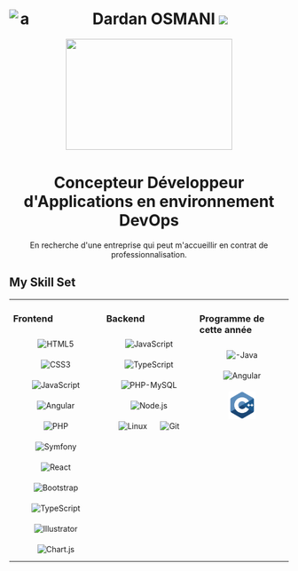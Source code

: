<div align="center">
<div align="center">
  <h1 align="center">Dardan OSMANI <img src="https://media.giphy.com/media/hvRJCLFzcasrR4ia7z/giphy.gif" width="25px">
    <a href="https://www.linkedin.com/feed/">
      <img align="left" src="https://cdn.jsdelivr.net/npm/simple-icons@3.0.1/icons/linkedin.svg" alt="apoorvtyagi" height="40" width="40" />
    </a>
  </h1>
  </div>

  <img  height="200" width="300" src="https://camo.githubusercontent.com/992babdffd8c74a1502de375fbdf7e4d54773242/68747470733a2f2f6d656469612e67697068792e636f6d2f6d656469612f53576f536b4e36447854737a71494b4571762f67697068792e676966"/> 

  # Concepteur Développeur d'Applications en environnement DevOps
  En recherche d'une entreprise qui peut m'accueillir en contrat de professionnalisation.

</div>

## My Skill Set  

<table><tr><td valign="top" width="33%">

### Frontend  
<div align="center">  
<img style="margin: 10px" src="https://profilinator.rishav.dev/skills-assets/html5-original-wordmark.svg" alt="HTML5" height="50" />
<img style="margin: 10px" src="https://profilinator.rishav.dev/skills-assets/css3-original-wordmark.svg" alt="CSS3" height="50" /> 
<img style="margin: 10px" src="https://profilinator.rishav.dev/skills-assets/javascript-original.svg" alt="JavaScript" height="50" />
<img style="margin: 10px" src="https://seeklogo.com/images/A/angular-logo-B76B1CDE98-seeklogo.com.png" alt="Angular" height="50" />
<img style="margin: 10px" src="https://profilinator.rishav.dev/skills-assets/php-original.svg" alt="PHP" height="50" /> 
<img style="margin: 10px" src=https://www.eewee.fr/wp-content/uploads/2013/12/eewee-logo-framework-symfony-2.png" alt="Symfony" height="50" />   
<img style="margin: 10px" src="https://profilinator.rishav.dev/skills-assets/react-original-wordmark.svg" alt="React" height="50" />  
<img style="margin: 10px" src="https://profilinator.rishav.dev/skills-assets/bootstrap-plain.svg" alt="Bootstrap" height="50" />  
<img style="margin: 10px" src="https://profilinator.rishav.dev/skills-assets/typescript-original.svg" alt="TypeScript" height="50" />  
<img style="margin: 10px" src="https://profilinator.rishav.dev/skills-assets/adobe_illustrator-icon.svg" alt="Illustrator" height="50" />  
<img style="margin: 10px" src="https://profilinator.rishav.dev/skills-assets/logo-title.svg" alt="Chart.js" height="50" />  

</div></td><td valign="top" width="33%">

### Backend  
<div align="center">  
<img style="margin: 10px" src="https://profilinator.rishav.dev/skills-assets/javascript-original.svg" alt="JavaScript" height="50" />  
<img style="margin: 10px" src="https://profilinator.rishav.dev/skills-assets/typescript-original.svg" alt="TypeScript" height="50" />  
<img style="margin: 10px" src="https://upload.wikimedia.org/wikipedia/fr/thumb/6/62/MySQL.svg/1200px-MySQL.svg.png" alt="PHP-MySQL" height="50" />   
<img style="margin: 10px" src="https://profilinator.rishav.dev/skills-assets/nodejs-original-wordmark.svg" alt="Node.js" height="50" />  
<img style="margin: 10px" src="https://profilinator.rishav.dev/skills-assets/linux-original.svg" alt="Linux" height="50" />     
<img style="margin: 10px" src="https://profilinator.rishav.dev/skills-assets/git-scm-icon.svg" alt="Git" height="50" />
</div></td><td valign="top" width="33%">

### Programme de cette année
<div align="center">                                                                 
<img style="margin: 10px" src="https://cdn-icons-png.flaticon.com/512/226/226777.png" alt="-Java" height="50" />  
<img style="margin: 10px" src="https://www.vyrazu.com/wp-content/uploads/2021/01/iconfinder_21_Angular_logo_logos_4373284.svg" alt="Angular" height="50" />  
<img style="margin: 10px" src="https://raw.githubusercontent.com/github/explore/80688e429a7d4ef2fca1e82350fe8e3517d3494d/topics/cpp/cpp.png" alt="C++" height="50" />
</div></td></tr></table>  
